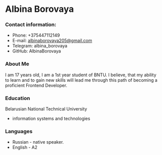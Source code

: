 # Albina Borovaya 
### Contact information:

* Phone: +375447112149
* E-mail: albinaborovaya205@gmail.com
* Telegram: albina_borovaya
* GitHub: AlbinaBorovaya

 ### About Me
 I am 17 years old, I am a 1st year student of BNTU. I believe, that my ability to learn and to gain new skills will lead me through this path of becoming a proficient Frontend Developer.

 ### Education
 Belarusian National Technical University
 * information systems and technologies
 ### Languages

 * Russian - native speaker.
 * English - A2 